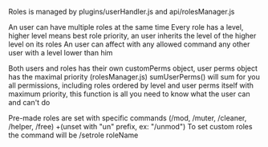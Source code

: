 Roles is managed by plugins/userHandler.js and api/rolesManager.js

An user can have multiple roles at the same time
Every role has a level, higher level means best role priority, an user inherits the level of the higher level on its roles
An user can affect with any allowed command any other user with a level lower than him

Both users and roles has their own customPerms object, user perms object has the maximal priority
(rolesManager.js) sumUserPerms() will sum for you all permissions, including roles ordered by level and user perms itself with maximum priority, this function is all you need to know what the user can and can't do

Pre-made roles are set with specific commands (/mod, /muter, /cleaner, /helper, /free) +(unset with "un" prefix, ex: "/unmod")
To set custom roles the command will be /setrole roleName
